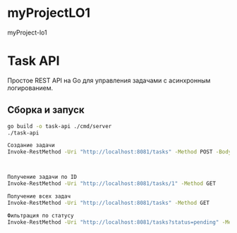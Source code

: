 # myProjectLO1
myProject-lo1
# Task API

Простое REST API на Go для управления задачами с асинхронным логированием.

## Cборка и запуск

```bash
go build -o task-api ./cmd/server
./task-api

Создание задачи
Invoke-RestMethod -Uri "http://localhost:8081/tasks" -Method POST -Body '{"id":"1","title":"Test","status":"pending"}' -ContentType "application/json"



Получение задачи по ID
Invoke-RestMethod -Uri "http://localhost:8081/tasks/1" -Method GET

Получение всех задач
Invoke-RestMethod -Uri "http://localhost:8081/tasks" -Method GET

Фильтрация по статусу
Invoke-RestMethod -Uri "http://localhost:8081/tasks?status=pending" -Method GET




